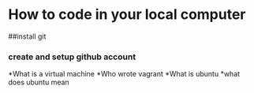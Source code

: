 # How to code in your local computer
##install git
### create and setup github account

*What is a virtual machine
*Who wrote vagrant
*What is ubuntu
*what does ubuntu mean
  
